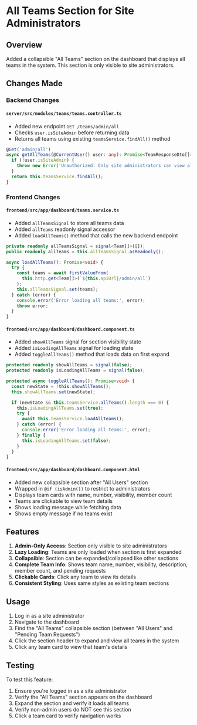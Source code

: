 # All Teams Section for Site Administrators

## Overview
Added a collapsible "All Teams" section on the dashboard that displays all teams in the system. This section is only visible to site administrators.

## Changes Made

### Backend Changes

#### `server/src/modules/teams/teams.controller.ts`
- Added new endpoint `GET /teams/admin/all`
- Checks `user.isSiteAdmin` before returning data
- Returns all teams using existing `teamsService.findAll()` method

```typescript
@Get('admin/all')
async getAllTeams(@CurrentUser() user: any): Promise<TeamResponseDto[]> {
  if (!user.isSiteAdmin) {
    throw new Error('Unauthorized: Only site administrators can view all teams');
  }
  return this.teamsService.findAll();
}
```

### Frontend Changes

#### `frontend/src/app/dashboard/teams.service.ts`
- Added `allTeamsSignal` to store all teams data
- Added `allTeams` readonly signal accessor
- Added `loadAllTeams()` method that calls the new backend endpoint

```typescript
private readonly allTeamsSignal = signal<Team[]>([]);
public readonly allTeams = this.allTeamsSignal.asReadonly();

async loadAllTeams(): Promise<void> {
  try {
    const teams = await firstValueFrom(
      this.http.get<Team[]>(`${this.apiUrl}/admin/all`)
    );
    this.allTeamsSignal.set(teams);
  } catch (error) {
    console.error('Error loading all teams:', error);
    throw error;
  }
}
```

#### `frontend/src/app/dashboard/dashboard.component.ts`
- Added `showAllTeams` signal for section visibility state
- Added `isLoadingAllTeams` signal for loading state
- Added `toggleAllTeams()` method that loads data on first expand

```typescript
protected readonly showAllTeams = signal(false);
protected readonly isLoadingAllTeams = signal(false);

protected async toggleAllTeams(): Promise<void> {
  const newState = !this.showAllTeams();
  this.showAllTeams.set(newState);

  if (newState && this.teamsService.allTeams().length === 0) {
    this.isLoadingAllTeams.set(true);
    try {
      await this.teamsService.loadAllTeams();
    } catch (error) {
      console.error('Error loading all teams:', error);
    } finally {
      this.isLoadingAllTeams.set(false);
    }
  }
}
```

#### `frontend/src/app/dashboard/dashboard.component.html`
- Added new collapsible section after "All Users" section
- Wrapped in `@if (isAdmin())` to restrict to administrators
- Displays team cards with name, number, visibility, member count
- Teams are clickable to view team details
- Shows loading message while fetching data
- Shows empty message if no teams exist

## Features

1. **Admin-Only Access**: Section only visible to site administrators
2. **Lazy Loading**: Teams are only loaded when section is first expanded
3. **Collapsible**: Section can be expanded/collapsed like other sections
4. **Complete Team Info**: Shows team name, number, visibility, description, member count, and pending requests
5. **Clickable Cards**: Click any team to view its details
6. **Consistent Styling**: Uses same styles as existing team sections

## Usage

1. Log in as a site administrator
2. Navigate to the dashboard
3. Find the "All Teams" collapsible section (between "All Users" and "Pending Team Requests")
4. Click the section header to expand and view all teams in the system
5. Click any team card to view that team's details

## Testing

To test this feature:
1. Ensure you're logged in as a site administrator
2. Verify the "All Teams" section appears on the dashboard
3. Expand the section and verify it loads all teams
4. Verify non-admin users do NOT see this section
5. Click a team card to verify navigation works
